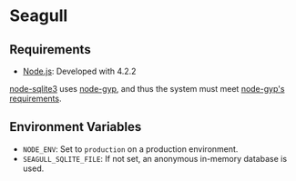 # Seagull

## Requirements

- [Node.js](https://nodejs.org): Developed with 4.2.2

[node-sqlite3](https://github.com/mapbox/node-sqlite3) uses [node-gyp](https://github.com/nodejs/node-gyp), and thus the system must meet [node-gyp's requirements](https://github.com/nodejs/node-gyp#installation).

## Environment Variables

- `NODE_ENV`: Set to `production` on a production environment.
- `SEAGULL_SQLITE_FILE`: If not set, an anonymous in-memory database is used.
